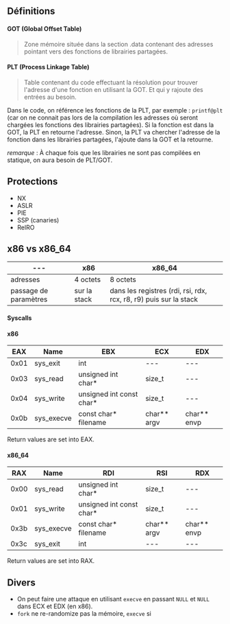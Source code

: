 ## Définitions

#### GOT (Global Offset Table)

> Zone mémoire située dans la section .data contenant des adresses pointant vers des fonctions de librairies partagées.


#### PLT (Process Linkage Table)

> Table contenant du code effectuant la résolution pour trouver l'adresse d'une fonction en utilisant la GOT.
> Et qui y rajoute des entrées au besoin.


Dans le code, on référence les fonctions de la PLT, par exemple : `printf@plt` (car on ne connait pas lors de la compilation les adresses où seront chargées les fonctions des librairies partagées).
Si la fonction est dans la GOT, la PLT en retourne l'adresse.
Sinon, la PLT va chercher l'adresse de la fonction dans les librairies partagées, l'ajoute dans la GOT et la retourne.


_remarque_ : À chaque fois que les librairies ne sont pas compilées en statique, on aura besoin de PLT/GOT.


## Protections

  * NX
  * ASLR
  * PIE
  * SSP (canaries)
  * RelRO


## x86 vs x86_64

---                   | x86          | x86_64
---                   | ---          | ---
adresses              | 4 octets     | 8 octets
passage de paramètres | sur la stack | dans les registres (rdi, rsi, rdx, rcx, r8, r9) puis sur la stack


#### Syscalls

#### x86

EAX  | Name       | EBX                      | ECX         | EDX
---  | ---        | ---                      | ---         | ---
0x01 | sys_exit   | int                      | ---         | ---
0x03 | sys_read   | unsigned int char*       | size_t      | ---
0x04 | sys_write  | unsigned int const char* | size_t      | ---
0x0b | sys_execve | const char*  filename    | char** argv | char** envp

Return values are set into EAX.

#### x86_64

RAX  | Name       | RDI                      | RSI         | RDX
---  | ---        | ---                      | ---         | ---
0x00 | sys_read   | unsigned int char*       | size_t      | ---
0x01 | sys_write  | unsigned int const char* | size_t      | ---
0x3b | sys_execve | const char* filename     | char** argv | char** envp
0x3c | sys_exit   | int                      | ---         | ---

Return values are set into RAX.


## Divers

  * On peut faire une attaque en utilisant `execve` en passant `NULL` et `NULL` dans ECX et EDX (en x86).
  * `fork` ne re-randomize pas la mémoire, `execve` si
